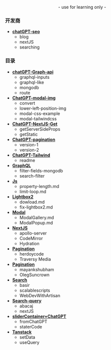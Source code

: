 <p align="center">
    - use for learning only -
</p>

### 开发商
- [**chatGPT-seo**](https://github.com/SinsamutQ/fontend/tree/main/ChatGPT-seo)
    - blog
    - nextJS
    - searching

### 目录
- [**chatGPT-Graph-api**](https://github.com/SinsamutQ/fontend/tree/main/ChatGPT-Graph-api)
    - graphql-inputs
    - graphql-like
    - mongodb
    - route
- [**ChatGPT-modal-img**](https://github.com/SinsamutQ/fontend/tree/main/ChatGPT-modal-img)
    - convert
    - lower-left-position-img
    - modal-css-example
    - modal-tailwindcss
- [**ChatGPT-NextJS-Get**](https://github.com/SinsamutQ/fontend/tree/main/ChatGPT-NextJS-Get)
    - getServerSideProps
    - getStatic
- [**ChatGPT-pagination**](https://github.com/SinsamutQ/fontend/tree/main/ChatGPT-pagination)
    - version-1
    - version-2
- [**ChatGPT-Tailwind**](https://github.com/SinsamutQ/fontend/tree/main/ChatGPT-Tailwind)
    - readme
- [**GraphQL**](https://github.com/SinsamutQ/fontend/tree/main/GraphQL)
    - filter-fields-mongodb
    - search-filter
- [**Js**](https://github.com/SinsamutQ/fontend/tree/main/Js)
    - property-length.md
    - limit-loop.md
- [**Lightbox2**](https://github.com/SinsamutQ/fontend/tree/main/Lightbox2)
    - dowload.md
    - fix-lightbox2.md
- [**Modal**](https://github.com/SinsamutQ/fontend/tree/main/modal)
    - ModalGallery.md
    - ModalPopup.md
- [**NextJS**](https://github.com/SinsamutQ/fontend/tree/main/NextJS)
    - apollo-server
    - CodeMirror
    - Hydration
- [**Pagination**](https://github.com/SinsamutQ/fontend/tree/main/Pagination)
    - herdoycode
    - Traversy Media
- [**Pagination**](https://github.com/SinsamutQ/fontend/tree/main/Pagination)
    - mayankshubham
    - OlegSuncrown
- [**Search**](https://github.com/SinsamutQ/fontend/tree/main/Search)
    - basir
    - scalablescripts
    - WebDevWithArtisan
- [**Search-query**](https://github.com/SinsamutQ/fontend/tree/main/Search-query)
    - abacaj
    - nextJS
- [**sliderContainer+ChatGPT**](https://github.com/SinsamutQ/fontend/tree/main/sliderContainer+ChatGPT)
    - fromChatGPT
    - staterCode
- [**Tanstack**](https://github.com/SinsamutQ/fontend/tree/main/Tanstack)
    - setData
    - useQuery
